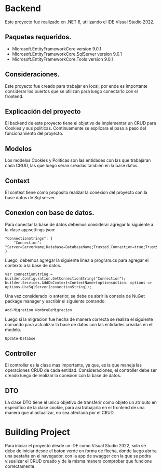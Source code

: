 # Backend
Este proyecto fue realizado en .NET 8, utilizando el IDE Visual Studio 2022.
## Paquetes requeridos.
- Microsoft.EntityFrameworkCore version 9.0.1
- Microsoft.EntityFrameworkCore.SqlServer version 9.0.1
- Microsoft.EntityFrameworkCore.Tools version 9.0.1
## Consideraciones.
Este proyecto fue creado para trabajar en local, por ende es importante considerar los puertos que se utilizan para luego conectarlo con el frontend.
## Explicación del proyecto
El backend de este proyecto tiene el objetivo de implementar un CRUD para Cookies y sus políticas. Continuamente se explicara el paso a paso del funcionamiento del proyecto.
## Modelos
Los modelos Cookies y Politicas son las entidades con las que trabajaran cada CRUD, las que luego seran creadas tambien en la base datos.
## Context
El context tiene como proposito realizar la conexion del proyecto con la base datos de Sql server.
## Conexion con base de datos.
Para conectar la base de datos debemos considerar agregar lo siguiente a la clase appsettings.json:
```
"ConnectionStrings": {
    "Connection": "Server=ServerName;Database=DatabaseName;Trusted_Connection=true;TrustServerCertificate=true;"
}
```
Luego, debemos agregar la siguiente linea a program.cs para agregar el contexto a la base de datos.
```
var connectionString = builder.Configuration.GetConnectionString("Connection");
builder.Services.AddDbContext<ContextName>(optionsAction: options => options.UseSqlServer(connectionString));
```
Una vez considerado lo anterior, se debe de abrir la consola de NuGet package manager y escribir el siguiente comando:
```bash
Add-Migration NombreDeMigracion
```
Luego si la migracion fue hecha de manera correcta se realiza el siguiente comando para actualizar la base de datos con las entidades creadas en el modelo.
```bash
Update-Databse
```
## Controller
El controller es la clase mas importante, ya que, es la que maneja las operaciones CRUD de cada entidad. Consideraciones, el controller debe ser creado luego de realizar la conexion con la base de datos.
## DTO
La clase DTO tiene el unico objetivo de transferir como objeto un atributo en especifico de la clase cookie, para asi trabajarla en el frontend de una manera que al actualizar, no sea afectada por el CRUD.
# Building Project
Para iniciar el proyecto desde un IDE como Visual Studio 2022, solo se debe de iniciar desde el boton verde en forma de flecha, donde luego abrira una pestaña en el navegador, con la app de swagger con la que se podra visualizar el CRUD creado y de la misma manera comprobar que funcione correctamente.
